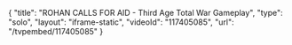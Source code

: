 {
    "title": "ROHAN CALLS FOR AID - Third Age Total War Gameplay",
    "type": "solo",
    "layout": "iframe-static",
    "videoId": "117405085",
    "url": "\/tvpembed\/117405085"
}